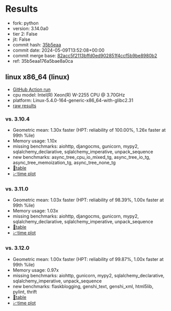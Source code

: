 # Results

- fork: python
- version: 3.14.0a0
- tier 2: False
- jit: False
- commit hash: [35b5eaa](https://github.com/python/cpython/commit/35b5eaa)
- commit date: 2024-05-09T13:52:08+00:00
- commit merge base: [82acc5f2113bffd0ed902851f4ccf5b9be8980b2](https://github.com/python/cpython/commit/82acc5f2113bffd0ed902851f4ccf5b9be8980b2)
- ref: 35b5eaa176a5bae8a0ca

## linux x86_64 (linux)

- [GitHub Action run](https://github.com/faster-cpython/benchmarking/actions/runs/9034646637)
- cpu model: Intel(R) Xeon(R) W-2255 CPU @ 3.70GHz
- platform: Linux-5.4.0-164-generic-x86_64-with-glibc2.31
- [raw results](bm-20240509-linux-x86_64-python-35b5eaa176a5bae8a0ca-3.14.0a0-35b5eaa.json)

### vs. 3.10.4

- Geometric mean: 1.30x faster (HPT: reliability of 100.00%, 1.26x faster at 99th %ile)
- Memory usage: 1.10x
- missing benchmarks: aiohttp, djangocms, gunicorn, mypy2, sqlalchemy_declarative, sqlalchemy_imperative, unpack_sequence
- new benchmarks: async_tree_cpu_io_mixed_tg, async_tree_io_tg, async_tree_memoization_tg, async_tree_none_tg
- [📄table](bm-20240509-linux-x86_64-python-35b5eaa176a5bae8a0ca-3.14.0a0-35b5eaa-vs-3.10.4.md)
- [📈time plot](bm-20240509-linux-x86_64-python-35b5eaa176a5bae8a0ca-3.14.0a0-35b5eaa-vs-3.10.4.png)

### vs. 3.11.0

- Geometric mean: 1.03x faster (HPT: reliability of 98.39%, 1.00x faster at 99th %ile)
- Memory usage: 1.03x
- missing benchmarks: aiohttp, djangocms, gunicorn, mypy2, sqlalchemy_declarative, sqlalchemy_imperative, unpack_sequence
- [📄table](bm-20240509-linux-x86_64-python-35b5eaa176a5bae8a0ca-3.14.0a0-35b5eaa-vs-3.11.0.md)
- [📈time plot](bm-20240509-linux-x86_64-python-35b5eaa176a5bae8a0ca-3.14.0a0-35b5eaa-vs-3.11.0.png)

### vs. 3.12.0

- Geometric mean: 1.00x faster (HPT: reliability of 99.87%, 1.00x faster at 99th %ile)
- Memory usage: 0.97x
- missing benchmarks: aiohttp, gunicorn, mypy2, sqlalchemy_declarative, sqlalchemy_imperative, unpack_sequence
- new benchmarks: flaskblogging, genshi_text, genshi_xml, html5lib, pylint, thrift
- [📄table](bm-20240509-linux-x86_64-python-35b5eaa176a5bae8a0ca-3.14.0a0-35b5eaa-vs-3.12.0.md)
- [📈time plot](bm-20240509-linux-x86_64-python-35b5eaa176a5bae8a0ca-3.14.0a0-35b5eaa-vs-3.12.0.png)

